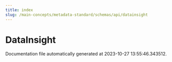 ```yaml
---
title: index
slug: /main-concepts/metadata-standard/schemas/api/datainsight
---
```


# DataInsight

Documentation file automatically generated at 2023-10-27 13:55:46.343512.
